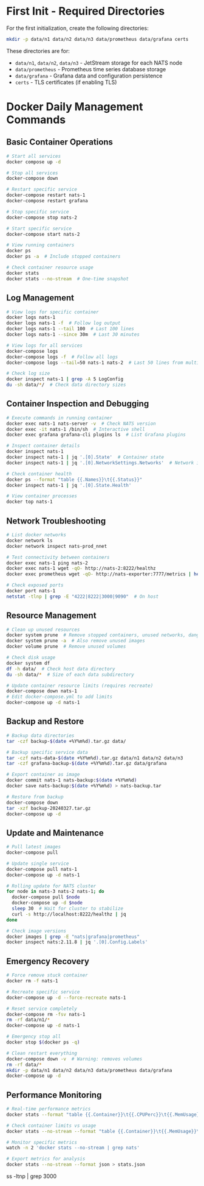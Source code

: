 # First Init - Required Directories

For the first initialization, create the following directories:

```bash
mkdir -p data/n1 data/n2 data/n3 data/prometheus data/grafana certs
```

These directories are for:
- `data/n1`, `data/n2`, `data/n3` - JetStream storage for each NATS node
- `data/prometheus` - Prometheus time series database storage
- `data/grafana` - Grafana data and configuration persistence
- `certs` - TLS certificates (if enabling TLS)

# Docker Daily Management Commands

## Basic Container Operations

```bash
# Start all services
docker compose up -d

# Stop all services
docker-compose down

# Restart specific service
docker-compose restart nats-1
docker-compose restart grafana

# Stop specific service
docker-compose stop nats-2

# Start specific service
docker-compose start nats-2

# View running containers
docker ps
docker ps -a  # Include stopped containers

# Check container resource usage
docker stats
docker stats --no-stream  # One-time snapshot
```

## Log Management

```bash
# View logs for specific container
docker logs nats-1
docker logs nats-1 -f  # Follow log output
docker logs nats-1 --tail 100  # Last 100 lines
docker logs nats-1 --since 30m  # Last 30 minutes

# View logs for all services
docker-compose logs
docker-compose logs -f  # Follow all logs
docker-compose logs --tail=50 nats-1 nats-2  # Last 50 lines from multiple services

# Check log size
docker inspect nats-1 | grep -A 5 LogConfig
du -sh data/*/  # Check data directory sizes
```

## Container Inspection and Debugging

```bash
# Execute commands in running container
docker exec nats-1 nats-server -v  # Check NATS version
docker exec -it nats-1 /bin/sh  # Interactive shell
docker exec grafana grafana-cli plugins ls  # List Grafana plugins

# Inspect container details
docker inspect nats-1
docker inspect nats-1 | jq '.[0].State'  # Container state
docker inspect nats-1 | jq '.[0].NetworkSettings.Networks'  # Network info

# Check container health
docker ps --format "table {{.Names}}\t{{.Status}}"
docker inspect nats-1 | jq '.[0].State.Health'

# View container processes
docker top nats-1
```

## Network Troubleshooting

```bash
# List docker networks
docker network ls
docker network inspect nats-prod_nnet

# Test connectivity between containers
docker exec nats-1 ping nats-2
docker exec nats-1 wget -qO- http://nats-2:8222/healthz
docker exec prometheus wget -qO- http://nats-exporter:7777/metrics | head -20

# Check exposed ports
docker port nats-1
netstat -tlnp | grep -E "4222|8222|3000|9090"  # On host
```

## Resource Management

```bash
# Clean up unused resources
docker system prune  # Remove stopped containers, unused networks, dangling images
docker system prune -a  # Also remove unused images
docker volume prune  # Remove unused volumes

# Check disk usage
docker system df
df -h data/  # Check host data directory
du -sh data/*  # Size of each data subdirectory

# Update container resource limits (requires recreate)
docker-compose down nats-1
# Edit docker-compose.yml to add limits
docker-compose up -d nats-1
```

## Backup and Restore

```bash
# Backup data directories
tar -czf backup-$(date +%Y%m%d).tar.gz data/

# Backup specific service data
tar -czf nats-data-$(date +%Y%m%d).tar.gz data/n1 data/n2 data/n3
tar -czf grafana-backup-$(date +%Y%m%d).tar.gz data/grafana

# Export container as image
docker commit nats-1 nats-backup:$(date +%Y%m%d)
docker save nats-backup:$(date +%Y%m%d) > nats-backup.tar

# Restore from backup
docker-compose down
tar -xzf backup-20240327.tar.gz
docker-compose up -d
```

## Update and Maintenance

```bash
# Pull latest images
docker-compose pull

# Update single service
docker-compose pull nats-1
docker-compose up -d nats-1

# Rolling update for NATS cluster
for node in nats-3 nats-2 nats-1; do
  docker-compose pull $node
  docker-compose up -d $node
  sleep 30  # Wait for cluster to stabilize
  curl -s http://localhost:8222/healthz | jq
done

# Check image versions
docker images | grep -E "nats|grafana|prometheus"
docker inspect nats:2.11.8 | jq '.[0].Config.Labels'
```

## Emergency Recovery

```bash
# Force remove stuck container
docker rm -f nats-1

# Recreate specific service
docker-compose up -d --force-recreate nats-1

# Reset service completely
docker-compose rm -fsv nats-1
rm -rf data/n1/*
docker-compose up -d nats-1

# Emergency stop all
docker stop $(docker ps -q)

# Clean restart everything
docker-compose down -v  # Warning: removes volumes
rm -rf data/*
mkdir -p data/n1 data/n2 data/n3 data/prometheus data/grafana
docker-compose up -d
```

## Performance Monitoring

```bash
# Real-time performance metrics
docker stats --format "table {{.Container}}\t{{.CPUPerc}}\t{{.MemUsage}}\t{{.NetIO}}"

# Check container limits vs usage
docker stats --no-stream --format "table {{.Container}}\t{{.MemUsage}}\t{{.MemPerc}}"

# Monitor specific metrics
watch -n 2 'docker stats --no-stream | grep nats'

# Export metrics for analysis
docker stats --no-stream --format json > stats.json
```


ss -ltnp | grep 3000